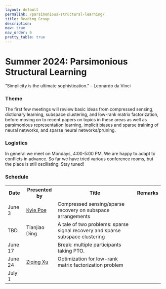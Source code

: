 ```yaml
---
layout: default
permalink: /parsimonious-structural-learning/
title: Reading Group
description: 
nav: true
nav_order: 6
pretty_table: true
---
```


# Summer 2024: Parsimonious Structural Learning 
“Simplicity is the ultimate sophistication.” – Leonardo da Vinci

### Theme
The first few meetings will review basic ideas from compressed sensing, dictionary learning, subspace clustering, and low-rank matrix factorization, before moving on to recent papers on topics in these areas as well as parsimonious representation learning, implicit biases and sparse training of neural networks, and sparse neural networks/pruning.

### Logistics
In general we meet on Mondays, 4:00-5:00 PM. We are happy to adapt to conflicts in advance. So far we have tried various conference rooms, but the place is still oscillating. Stay tuned!

### Schedule
<table class="table table-striped">
  <tr>
    <th>Date</th>
    <th>Presented by</th>
    <th>Title</th>
    <th>Remarks</th>
  </tr>
  <tr>
    <td>June 3</td>
    <td><a href="https://scholar.google.com/citations?user=9mki29cAAAAJ&hl=en&oi=ao">Kyle Poe</a></td>
    <td>Compressed sensing/sparse recovery on subspace arrangements</td>
    <td></td>
  </tr>
  <tr>
    <td>TBD</td>
    <td>Tianjiao Ding</td>
    <td>A tale of two problems: sparse signal recovery and sparse subspace clustering</td>
    <td></td>
  </tr>
  <tr>
    <td>June 17</td>
    <td></td>
    <td>Break: multiple participants taking PTO.</td>
    <td></td>
  </tr>
  <tr>
    <td>June 24</td>
    <td><a href="https://scholar.google.com/citations?user=hcKJ0BIAAAAJ&hl=en">Ziqing Xu</a></td>
    <td>Optimization for low-rank matrix factorization problem</td>
    <td></td>
  </tr>
  <tr>
    <td>July 1</td>
    <td></td>
    <td></td>
    <td></td>
  </tr>

</table>

